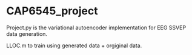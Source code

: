 # CAP6545_project

Project.py is the variational autoencoder implementation for EEG SSVEP data generation.

LLOC.m to train using generated data + orgiginal data.
